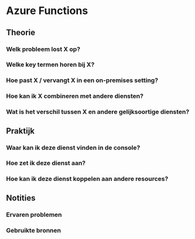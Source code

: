 # Azure Functions

## Theorie
### Welk probleem lost X op?

### Welke key termen horen bij X?

### Hoe past X / vervangt X in een on-premises setting?

### Hoe kan ik X combineren met andere diensten?

### Wat is het verschil tussen X en andere gelijksoortige diensten?


## Praktijk
### Waar kan ik deze dienst vinden in de console?

### Hoe zet ik deze dienst aan?

### Hoe kan ik deze dienst koppelen aan andere resources?

## Notities
### Ervaren problemen

### Gebruikte bronnen
